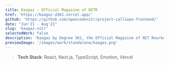 ```yaml
---
title: Kaagaz - Official Magazine of NITR
href: 'https://kaagaz-d361.vercel.app/'
github: 'https://github.com/opencodenitr/project-calliope-frontend/'
date: "Jun'21 - Aug'21"
slug: 'kaagaz-nitr'
selectedWork: false
description: 'Kaagaz by Degree 361, the Official Magazine of NIT Rourkela'
previewImage: '/images/work/standalone/kaagaz.png'
---
```


> **Tech Stack**: React, Next.js, TypeScript, Emotion, Vercel
